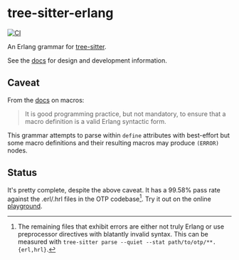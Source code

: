 # tree-sitter-erlang

[![CI](https://github.com/the-mikedavis/tree-sitter-erlang/actions/workflows/ci.yml/badge.svg)](https://github.com/the-mikedavis/tree-sitter-erlang/actions/workflows/ci.yml)

An Erlang grammar for [tree-sitter](https://github.com/tree-sitter/tree-sitter).

See the [docs](./docs/README.md) for design and development information.

## Caveat

From the
[docs](https://github.com/erlang/otp/blob/9e381125bbd93dfa2f17d4954b54aead749bf012/system/doc/reference_manual/macros.xml#L127-L128)
on macros:

> It is good programming practice, but not mandatory, to ensure
> that a macro definition is a valid Erlang syntactic form.

This grammar attempts to parse within `define` attributes with best-effort
but some macro definitions and their resulting macros may produce `(ERROR)`
nodes.

## Status

It's pretty complete, despite the above caveat. It has a 99.58% pass rate
against the .erl/.hrl files in the OTP codebase[^1]. Try it out on the online
[playground](https://the-mikedavis.github.io/tree-sitter-erlang/).

[^1]: The remaining files that exhibit errors are either not truly Erlang
      or use preprocessor directives with blatantly invalid syntax. This
      can be measured with
      `tree-sitter parse --quiet --stat path/to/otp/**.{erl,hrl}`.
